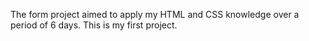 The form project aimed to apply my HTML and CSS knowledge over a period of 6 days. This is my first project.

